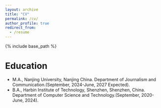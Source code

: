 ```yaml
---
layout: archive
title: "CV"
permalink: /cv/
author_profile: true
redirect_from:
  - /resume
---
```


{% include base_path %}

Education
======
* M.A., Nanjing University, Nanjing China. Department of Journalism and Communication.(September, 2024-June, 2027 Expected).
* B.A., Harbin Institute of Technology, Shenzhen, Shenzhen, China. Department of Computer Science and Technology.(September, 2020-June, 2024).



